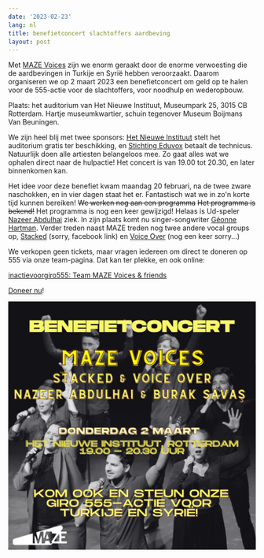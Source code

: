 ```yaml
---
date: '2023-02-23'
lang: nl
title: benefietconcert slachtoffers aardbeving
layout: post
---
```


Met [MAZE Voices](https://mazevoices.com) zijn we enorm geraakt door de enorme verwoesting die de aardbevingen in Turkije en Syrië hebben veroorzaakt. Daarom organiseren we op 2 maart 2023 een benefietconcert om geld op te halen voor de 555-actie voor de slachtoffers, voor noodhulp en wederopbouw.

Plaats: het auditorium van Het Nieuwe Instituut, Museumpark 25, 3015 CB Rotterdam. Hartje museumkwartier, schuin tegenover Museum Boijmans Van Beuningen.

We zijn heel blij met twee sponsors: [Het Nieuwe Instituut](https://nieuweinstituut.nl) stelt het auditorium gratis ter beschikking, en [Stichting Eduvox](https://www.eduvox.nl) betaalt de technicus. Natuurlijk doen alle artiesten belangeloos mee. Zo gaat alles wat we ophalen direct naar de hulpactie! Het concert is van 19.00 tot 20.30, en later binnenkomen kan. 

Het idee voor deze benefiet kwam maandag 20 februari, na de twee zware naschokken, en in vier dagen staat het er. Fantastisch wat we in zo'n korte tijd kunnen bereiken! ~~We werken nog aan een programma~~ ~~Het programma is bekend!~~ Het programma is nog een keer gewijzigd! Helaas is Ud-speler [Nazeer Abdulhai](https://www.aslanmuziek.nl/team/nazeer-abdulhai-2/) ziek. In zijn plaats komt nu singer-songwriter [Géonne Hartman](https://geonnehartman.com). Verder treden naast MAZE treden nog twee andere vocal groups op, [Stacked](https://www.facebook.com/Stackedladies/) (sorry, facebook link) en [Voice Over](https://www.facebook.com/profile.php?id=100063474035623) (nog een keer sorry...) 

We verkopen geen tickets, maar vragen iedereen om direct te doneren op 555 via onze team-pagina. Dat kan ter plekke, en ook online:

[inactievoorgiro555: Team MAZE Voices & friends](https://aardbeving.inactievoorgiro555.nl/teams/team-maze-voices-friends)

[Doneer nu](https://aardbeving.inactievoorgiro555.nl/teams/team-maze-voices-friends/donate)!

![Poster aankondiging benefietconcert MAZE Voices & Friends voor giro 555 slachtoffers aardbeving Turkije en Syrië, 2 maart 2023 in Rotterdam](/assets/img/2023-03-02-MAZE-benefiet.jpg "Poster benefiet")

